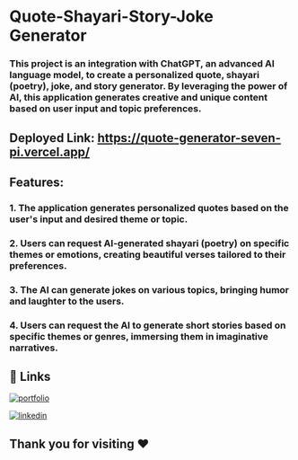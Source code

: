 
# Quote-Shayari-Story-Joke Generator


### This project is an integration with ChatGPT, an advanced AI language model, to create a personalized quote, shayari (poetry), joke, and story generator. By leveraging the power of AI, this application generates creative and unique content based on user input and topic preferences.

## Deployed Link: https://quote-generator-seven-pi.vercel.app/

## Features:

###  1. The application generates personalized quotes based on the user's input and desired theme or topic.
###  2. Users can request AI-generated shayari (poetry) on specific themes or emotions, creating beautiful verses tailored to their preferences.
### 3. The AI can generate jokes on various topics, bringing humor and laughter to the users.
### 4. Users can request the AI to generate short stories based on specific themes or genres, immersing them in imaginative narratives.







## 🔗 Links
[![portfolio](https://img.shields.io/badge/my_portfolio-000?style=for-the-badge&logo=ko-fi&logoColor=white)](https://shubhangisaini205.github.io/)

[![linkedin](https://img.shields.io/badge/linkedin-0A66C2?style=for-the-badge&logo=linkedin&logoColor=white)](https://www.linkedin.com/in/shubhangi-saini/)


## Thank you for visiting ❤️
